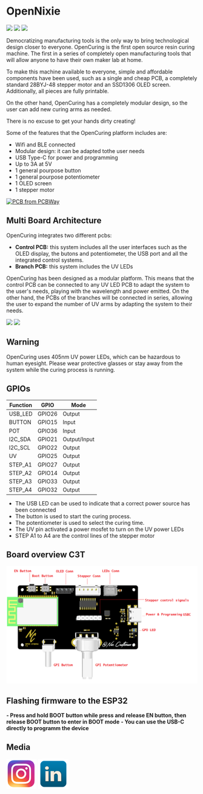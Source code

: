 # OpenNixie 


<img src="Docs/_DSC4069.jpg" width="250px"></a>
<img src="Docs/_DSC4075.jpg" width="250px"></a>
<img src="Docs/_DSC4071.jpg" width="250px"></a>

Democratizing manufacturing tools is the only way to bring technological design closer to everyone. OpenCuring is the first open source resin curing machine. The first in a series of completely open manufacturing tools that will allow anyone to have their own maker lab at home.

To make this machine available to everyone, simple and affordable components have been used, such as a single and cheap PCB, a completely standard 28BYJ-48 stepper motor and an SSD1306 OLED screen. Additionally, all pieces are fully printable.

On the other hand, OpenCuring has a completely modular design, so the user can add new curing arms as needed.

There is no excuse to get your hands dirty creating!

Some of the features that the OpenCuring platform includes are:

- Wifi and BLE connected
- Modular design: it can be adapted tothe user needs 
- USB Type-C for power and programming
- Up to 3A at 5V 
- 1 general pourpose button 
- 1 general pourpose potentiometer 
- 1 OLED screen 
- 1 stepper motor
  
<a href="https://www.pcbway.com/project/shareproject/Open_IoT_Nixie_Platform_9b133654.html"><img src="https://www.pcbway.com/project/img/images/frompcbway-1220.png" alt="PCB from PCBWay" /></a>

## Multi Board Architecture

OpenCuring integrates two different pcbs: 

- <strong>Control PCB:</strong> this system includes all the user interfaces such as the OLED display, the butons and potentiometer, the USB port and all the integrated control systems. 
- <strong>Branch PCB:</strong>  this system includes the UV LEDs 

OpenCuring has been designed as a modular platform. This means that the control PCB can be connected to any UV LED PCB to adapt the system to the user's needs, playing with the wavelength and power emitted. On the other hand, the PCBs of the branches will be connected in series, allowing the user to expand the number of UV arms by adapting the system to their needs.

<img src="Docs/_DSC1774.jpg" width="250px"></a>
<img src="Docs/_DSC1775.jpg" width="300px"></a>

## Warning

OpenCuring uses 405nm UV power LEDs, which can be hazardous to human eyesight. Please wear protective glasses or stay away from the system while the curing process is running.

## GPIOs

Function|  GPIO  | Mode
--------| ------ | -----
USB_LED | GPIO26 | Output
BUTTON  | GPIO15 | Input
POT     | GPIO36 | Input
I2C_SDA | GPIO21 | Output/Input
I2C_SCL | GPIO22 | Output
UV      | GPIO25 | Output
STEP_A1 | GPIO27 | Output
STEP_A2 | GPIO14 | Output
STEP_A3 | GPIO33 | Output
STEP_A4 | GPIO32 | Output


- The USB LED can be used to indicate that a correct power source has been connected
- The button is used to start the curing process.
- The potentiometer is used to select the curing time.
- The UV pin activated a power mosfet to turn on the UV power LEDs
- STEP A1 to A4 are the control lines of the stepper motor

## Board overview C3T 

<img src="Docs/ControlBoardDiagram.png" width="600px"></a>

## Flashing firmware to the ESP32 

**- Press and hold BOOT button while press and release EN button, then release BOOT button to enter in BOOT mode**
**- You can use the USB-C directly to programm the device**

## Media

<a href="https://www.instagram.com/nas.craftsman/"><img src="Docs/IG.png" width="80px"></a>
<a href="www.linkedin.com/in/nasib-fahim-fernandez"><img src="Docs/LIN.png" width="80px"></a>


